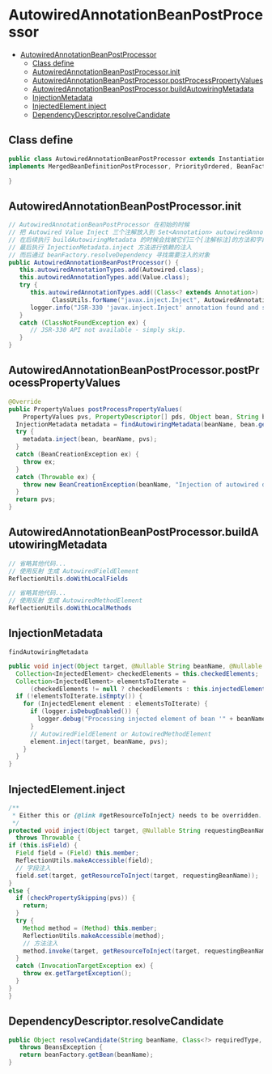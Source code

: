 # AutowiredAnnotationBeanPostProcessor

- [AutowiredAnnotationBeanPostProcessor](#autowiredannotationbeanpostprocessor)
  - [Class define](#class-define)
  - [AutowiredAnnotationBeanPostProcessor.init](#autowiredannotationbeanpostprocessorinit)
  - [AutowiredAnnotationBeanPostProcessor.postProcessPropertyValues](#autowiredannotationbeanpostprocessorpostprocesspropertyvalues)
  - [AutowiredAnnotationBeanPostProcessor.buildAutowiringMetadata](#autowiredannotationbeanpostprocessorbuildautowiringmetadata)
  - [InjectionMetadata](#injectionmetadata)
  - [InjectedElement.inject](#injectedelementinject)
  - [DependencyDescriptor.resolveCandidate](#dependencydescriptorresolvecandidate)

## Class define

```java
public class AutowiredAnnotationBeanPostProcessor extends InstantiationAwareBeanPostProcessorAdapter
implements MergedBeanDefinitionPostProcessor, PriorityOrdered, BeanFactoryAware {

}
```

## AutowiredAnnotationBeanPostProcessor.init

```java
// AutowiredAnnotationBeanPostProcessor 在初始的时候
// 把 Autowired Value Inject 三个注解放入到 Set<Annotation> autowiredAnnotationTypes 中
// 在后续执行 buildAutowiringMetadata 的时候会找被它们三个[注解标注]的方法和字段
// 最后执行 InjectionMetadata.inject 方法进行依赖的注入
// 而后通过 beanFactory.resolveDependency 寻找需要注入的对象
public AutowiredAnnotationBeanPostProcessor() {
   this.autowiredAnnotationTypes.add(Autowired.class);
   this.autowiredAnnotationTypes.add(Value.class);
   try {
      this.autowiredAnnotationTypes.add((Class<? extends Annotation>)
            ClassUtils.forName("javax.inject.Inject", AutowiredAnnotationBeanPostProcessor.class.getClassLoader()));
      logger.info("JSR-330 'javax.inject.Inject' annotation found and supported for autowiring");
   }
   catch (ClassNotFoundException ex) {
      // JSR-330 API not available - simply skip.
   }
}
```

## AutowiredAnnotationBeanPostProcessor.postProcessPropertyValues

```java
@Override
public PropertyValues postProcessPropertyValues(
    PropertyValues pvs, PropertyDescriptor[] pds, Object bean, String beanName) throws BeanCreationException {
  InjectionMetadata metadata = findAutowiringMetadata(beanName, bean.getClass(), pvs);
  try {
    metadata.inject(bean, beanName, pvs);
  }
  catch (BeanCreationException ex) {
    throw ex;
  }
  catch (Throwable ex) {
    throw new BeanCreationException(beanName, "Injection of autowired dependencies failed", ex);
  }
  return pvs;
}
```

## AutowiredAnnotationBeanPostProcessor.buildAutowiringMetadata

```java
// 省略其他代码...
// 使用反射 生成 AutowiredFieldElement
ReflectionUtils.doWithLocalFields

// 省略其他代码...
// 使用反射 生成 AutowiredMethodElement
ReflectionUtils.doWithLocalMethods
```

## InjectionMetadata

`findAutowiringMetadata`

```java
public void inject(Object target, @Nullable String beanName, @Nullable PropertyValues pvs) throws Throwable {
  Collection<InjectedElement> checkedElements = this.checkedElements;
  Collection<InjectedElement> elementsToIterate =
      (checkedElements != null ? checkedElements : this.injectedElements);
  if (!elementsToIterate.isEmpty()) {
    for (InjectedElement element : elementsToIterate) {
      if (logger.isDebugEnabled()) {
        logger.debug("Processing injected element of bean '" + beanName + "': " + element);
      }
      // AutowiredFieldElement or AutowiredMethodElement
      element.inject(target, beanName, pvs);
    }
  }
}
```

## InjectedElement.inject

```java
/**
 * Either this or {@link #getResourceToInject} needs to be overridden.
 */
protected void inject(Object target, @Nullable String requestingBeanName, @Nullable PropertyValues pvs)
  throws Throwable {
if (this.isField) {
  Field field = (Field) this.member;
  ReflectionUtils.makeAccessible(field);
  // 字段注入
  field.set(target, getResourceToInject(target, requestingBeanName));
}
else {
  if (checkPropertySkipping(pvs)) {
    return;
  }
  try {
    Method method = (Method) this.member;
    ReflectionUtils.makeAccessible(method);
    // 方法注入
    method.invoke(target, getResourceToInject(target, requestingBeanName));
  }
  catch (InvocationTargetException ex) {
    throw ex.getTargetException();
  }
}
}
```

## DependencyDescriptor.resolveCandidate

```java
public Object resolveCandidate(String beanName, Class<?> requiredType, BeanFactory beanFactory)
   throws BeansException {
   return beanFactory.getBean(beanName);
}
```
